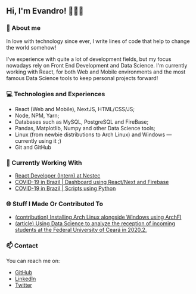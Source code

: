 ## Hi, I'm Evandro! 👨‍💻👋


### 📝 About me 
In love with technology since ever, I write lines of code that help to change the world somehow! 

I've experience with quite a lot of development fields, but my focus nowadays rely on Front End Development and Data Science. I'm currently working with React, for both Web and Mobile environments and the most famous Data Science tools to keep personal projects forward! 

### 💻 Technologies and Experiences 
- React (Web and Mobile), NextJS, HTML/CSS/JS;
- Node, NPM, Yarn;
- Databases such as MySQL, PostgreSQL and FireBase;
- Pandas, Matplotlib, Numpy and other Data Science tools;
- Linux (from newbie distributions to Arch Linux) and Windows — currently using it ;)
- Git and GitHub

### 🚧 Currently Working With
- [React Developer (Intern) at Nestec](https://nestec.com.br/)
- [COVID-19 in Brazil | Dashboard using React/Next and Firebase](http://covid-painel.vercel.app/)
- [COVID-19 in Brazil | Scripts using Python](https://github.com/evnrodr/covid19-scripts)

### 🌐 Stuff I Made Or Contributed To
- [(contribution) Installing Arch Linux alongside Windows using ArchFI](https://techhut.tv/installing-arch-linux-easy-archfi-guide/) 
- [(article) Using Data Science to analyze the reception of incoming students at the Federal University of Ceará in 2020.2.](https://eu2020.ufc.br/t/projeto-boas-vindas-analise-da-recepcao-de-2020-2/)

### 📫 Contact 
You can reach me on:
* [GitHub](https://github.com/evnrodr)
* [LinkedIn](https://www.linkedin.com/in/evnrodr/)
* [Twitter](https://twitter.com/evnrodr)
